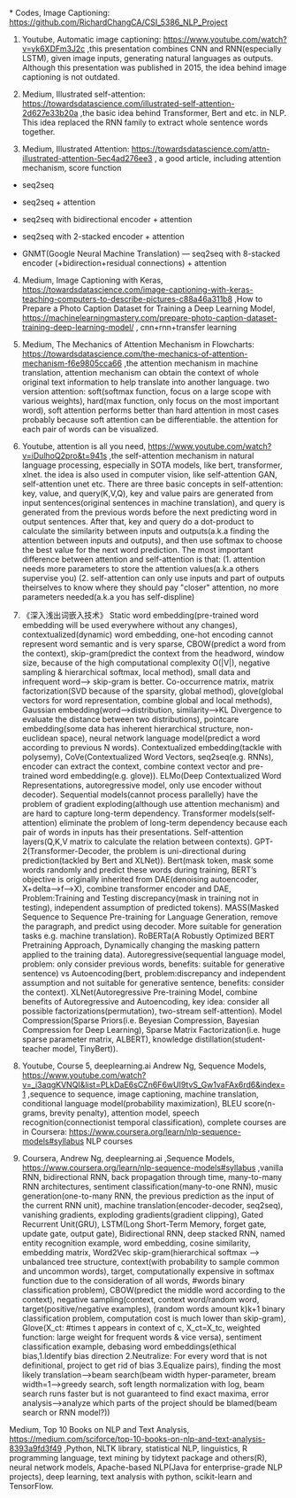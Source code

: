 \* Codes, Image Captioning: https://github.com/RichardChangCA/CSI_5386_NLP_Project

1. Youtube, Automatic image captioning: https://www.youtube.com/watch?v=yk6XDFm3J2c ,this presentation combines CNN and RNN(especially LSTM), given image inputs, generating natural languages as outputs. Although this presentation was published in 2015, the idea behind image captioning is not outdated.

2. Medium, Illustrated self-attention: https://towardsdatascience.com/illustrated-self-attention-2d627e33b20a ,the basic idea behind Transformer, Bert and etc. in NLP. This idea replaced the RNN family to extract whole sentence words together.

3. Medium, Illustrated Attention: https://towardsdatascience.com/attn-illustrated-attention-5ec4ad276ee3 , a good article, including attention mechanism, score function

- seq2seq

- seq2seq + attention

- seq2seq with bidirectional encoder + attention

- seq2seq with 2-stacked encoder + attention

- GNMT(Google Neural Machine Translation) — seq2seq with 8-stacked encoder (+bidirection+residual connections) + attention

4. Medium, Image Captioning with Keras, https://towardsdatascience.com/image-captioning-with-keras-teaching-computers-to-describe-pictures-c88a46a311b8 ,How to Prepare a Photo Caption Dataset for Training a Deep Learning Model, https://machinelearningmastery.com/prepare-photo-caption-dataset-training-deep-learning-model/ , cnn+rnn+transfer learning

5. Medium, The Mechanics of Attention Mechanism in Flowcharts: https://towardsdatascience.com/the-mechanics-of-attention-mechanism-f6e9805cca66 ,the attention mechanism in machine translation, attention mechanism can obtain the context of whole original text information to help translate into another language. two version attention: soft(softmax function, focus on a large scope with various weights), hard(max function, only focus on the most important word), soft attention performs better than hard attention in most cases probably because soft attention can be differentiable. the attention for each pair of words can be visualized.

6. Youtube, attention is all you need, https://www.youtube.com/watch?v=iDulhoQ2pro&t=941s ,the self-attention mechanism in natural language processing, especially in SOTA models, like bert, transformer, xlnet. the idea is also used in computer vision, like self-attention GAN, self-attention unet etc. There are three basic concepts in self-attention: key, value, and query(K,V,Q), key and value pairs are generated from input sentences(original sentences in machine translation), and query is generated from the previous words before the next predicting word in output sentences. After that, key and query do a dot-product to calculate the similarity between inputs and outputs(a.k.a finding the attention between inputs and outputs), and then use softmax to choose the best value for the next word prediction. The most important difference between attention and self-attention is that: (1. attention needs more parameters to store the attention values(a.k.a others supervise you) (2. self-attention can only use inputs and part of outputs theirselves to know where they should pay "closer" attention, no more parameters needed(a.k.a you has self-displine)

7. 《深入浅出词嵌入技术》 Static word embedding(pre-trained word embedding will be used everywhere without any changes), contextualized(dynamic) word embedding, one-hot encoding cannot represent word semantic and is very sparse, CBOW(predict a word from the context), skip-gram(predict the context from the headword, window size, because of the high computational complexity O(|V|), negative sampling & hierarchical softmax, local method), small data and infrequent word—> skip-gram is better. Co-occurrence matrix, matrix factorization(SVD because of the sparsity, global method), glove(global vectors for word representation, combine global and local methods), Gaussian embedding(word—>distribution, similarity—>KL Divergence to evaluate the distance between two distributions), pointcare embedding(some data has inherent hierarchical structure, non-euclidean space), neural network language model(predict a word according to previous N words). Contextualized embedding(tackle with polysemy), CoVe(Contextualized Word Vectors, seq2seq(e.g. RNNs), encoder can extract the context, combine context vector and pre-trained word embedding(e.g. glove)). ELMo(Deep Contextualized Word Representations, autoregressive model, only use encoder without decoder). Sequential models(cannot process parallelly) have the problem of gradient exploding(although use attention mechanism) and are hard to capture long-term dependency. Transformer models(self-attention) eliminate the problem of long-term dependency because each pair of words in inputs has their presentations. Self-attention layers(Q,K,V matrix to calculate the relation between contexts). GPT-2(Transformer-Decoder, the problem is uni-directional during prediction(tackled by Bert and XLNet)). Bert(mask token, mask some words randomly and predict these words during training, BERT’s objective is originally inherited from DAE(denoising autoencoder, X+delta—>f—>X), combine transformer encoder and DAE, Problem:Training and Testing discrepancy(mask in training not in testing), independent assumption of predicted tokens). MASS(Masked Sequence to Sequence Pre-training for Language Generation, remove the paragraph, and predict using decoder. More suitable for generation tasks e.g. machine translation). RoBERTa(A Robustly Optimized BERT Pretraining Approach, Dynamically changing the masking pattern applied to the training data). Autoregressive(sequential language model, problem: only consider previous words, benefits: suitable for generative sentence) vs Autoencoding(bert, problem:discrepancy and independent assumption and not suitable for generative sentence, benefits: consider the context). XLNet(Autoregressive Pre-training Model, combine benefits of Autoregressive and Autoencoding, key idea: consider all possible factorizations(permutation), two-stream self-attention). Model Compression(Sparse Priors(i.e. Beyesian Compression, Bayesian Compression for Deep Learning), Sparse Matrix Factorization(i.e. huge sparse parameter matrix, ALBERT), knowledge distillation(student-teacher model, TinyBert)).

8. Youtube, Course 5, deeplearning.ai Andrew Ng, Sequence Models, https://www.youtube.com/watch?v=_i3aqgKVNQI&list=PLkDaE6sCZn6F6wUI9tvS_Gw1vaFAx6rd6&index=1 ,sequence to sequence, image captioning, machine translation, conditional language model(probability maximization), BLEU score(n-grams, brevity penalty), attention model, speech recognition(connectionist temporal classification), complete courses are in Coursera: https://www.coursera.org/learn/nlp-sequence-models#syllabus NLP courses

9. Coursera, Andrew Ng, deeplearning.ai ,Sequence Models, https://www.coursera.org/learn/nlp-sequence-models#syllabus ,vanilla RNN, bidirectional RNN, back propagation through time, many-to-many RNN architectures, sentiment classification(many-to-one RNN), music generation(one-to-many RNN, the previous prediction as the input of the current RNN unit),  machine translation(encoder-decoder, seq2seq), vanishing gradients, exploding gradients(gradient clipping), Gated Recurrent Unit(GRU), LSTM(Long Short-Term Memory, forget gate, update gate, output gate), Bidirectional RNN, deep stacked RNN, named entity recognition example, word embedding, cosine similarity, embedding matrix, Word2Vec skip-gram(hierarchical softmax —> unbalanced tree structure, context(with probability to sample common and uncommon words), target, computationally expensive in softmax function due to the consideration of all words, #words binary classification problem),  CBOW(predict the middle word according to the context), negative sampling(context, context word/random word, target(positive/negative examples), (random words amount k)k+1 binary classification problem, computation cost is much lower than skip-gram), Glove(X_ct: #times t appears in context of c, X_ct=X_tc, weighted function: large weight for frequent words & vice versa), sentiment classification example, debasing word embeddings(ethical bias,1.Identify bias direction 2.Neutralize: For every word that is not definitional, project to get rid of bias 3.Equalize pairs), finding the most likely translation—>beam search(beam width hyper-parameter, bream width=1–>greedy search, soft length normalization with log, beam search runs faster but is not guaranteed to find exact maxima, error analysis—>analyze which parts of the project should be blamed(beam search or RNN model?))

Medium, Top 10 Books on NLP and Text Analysis, https://medium.com/sciforce/top-10-books-on-nlp-and-text-analysis-8393a9fd3f49 ,Python, NLTK library, statistical NLP, linguistics, R programming language, text mining by tidytext package and others(R),  neural network models, Apache-based NLP(Java for enterprise-grade NLP projects), deep learning, text analysis with python, scikit-learn and TensorFlow. 
